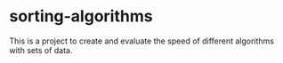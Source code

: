 # sorting-algorithms
This is a project to create and evaluate the speed of different algorithms with sets of data.
